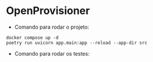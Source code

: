 # OpenProvisioner

- Comando para rodar o projeto:
```
docker compose up -d
poetry run uvicorn app.main:app --reload --app-dir src
```

- Comando para rodar os testes:
```
